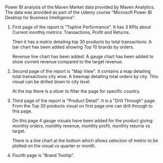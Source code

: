 Power BI analysis of the Maven Market data provided by Maven Analytics. The data was provided as part of the Udemy course "Microsoft Power BI Desktop for Business Intelligence".

1. First page of the report is "Topline Performance". It has 3 KPIs about Current monthly metrics: Transactions, Profit and Returns.
   
   Then it has a matrix detailing top 30 products by total transactions. A bar chart has been added showing Top 10 brands by orders.

   Revenue line chart has been added. A gauge chart has been added to show current revenue compared to the target revenue.
2. Second page of the report is "Map View".  It contains a map detailing total transactions city wise. A treemap detailing total orders by city. This visual can be drilled down to city level.

   At the top there is a slicer to filter the page for specific country.

3. Third page of the report is "Product Detail". It is a "Drill Through" page. From the Top 30 products visual on first page one can drill through to this page.

   On this page 4 gauge visuals have been added for the product giving: monthly orders, monthly revenue, monthly profit, monthly returns vs target.

   There is a line chart at the bottom which allows selection of metric to be plotted on the visual vs quarter or month.

4. Fourth page is "Brand Tooltip".
   
